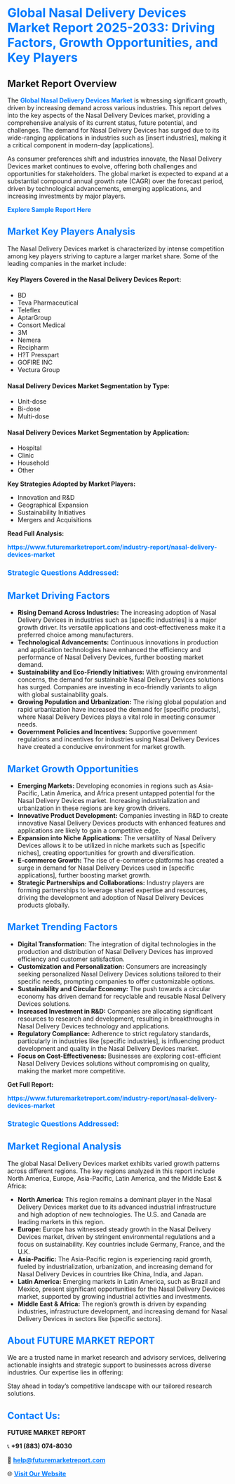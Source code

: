 <h1 style="color: #007BFF;">Global Nasal Delivery Devices Market Report 2025-2033: Driving Factors, Growth Opportunities, and Key Players</h1>

<section id="overview">
<h2>Market Report Overview</h2>
<p>The <a href="https://www.futuremarketreport.com/industry-report/nasal-delivery-devices-market" style="color: #007BFF; text-decoration: none;"><strong>Global Nasal Delivery Devices Market</strong></a> is witnessing significant growth, driven by increasing demand across various industries. This report delves into the key aspects of the Nasal Delivery Devices market, providing a comprehensive analysis of its current status, future potential, and challenges. The demand for Nasal Delivery Devices has surged due to its wide-ranging applications in industries such as [insert industries], making it a critical component in modern-day [applications].</p>
<p>As consumer preferences shift and industries innovate, the Nasal Delivery Devices market continues to evolve, offering both challenges and opportunities for stakeholders. The global market is expected to expand at a substantial compound annual growth rate (CAGR) over the forecast period, driven by technological advancements, emerging applications, and increasing investments by major players.</p>
</section>

<section id="overview">
<p><a href="https://www.futuremarketreport.com/request-sample/reportId=78970" style="color: #007BFF; text-decoration: none;"><strong>Explore Sample Report Here</strong></a></p>
</section>

<section id="key-players">
<h2 style="color: #007BFF;">Market Key Players Analysis</h2>
<p>The Nasal Delivery Devices market is characterized by intense competition among key players striving to capture a larger market share. Some of the leading companies in the market include:</p>
<h4>Key Players Covered in the Nasal Delivery Devices Report:</h4>
<ul><li>BD</li><li>Teva Pharmaceutical</li><li>Teleflex</li><li>AptarGroup</li><li>Consort Medical</li><li>3M</li><li>Nemera</li><li>Recipharm</li><li>H?T Presspart</li><li>GOFIRE INC</li><li>Vectura Group</li></ul>
<h4>Nasal Delivery Devices Market Segmentation by Type:</h4>
<ul><li>Unit-dose</li><li>Bi-dose</li><li>Multi-dose</li></ul>

<h4>Nasal Delivery Devices Market Segmentation by Application:</h4>
<ul><li>Hospital</li><li>Clinic</li><li>Household</li><li>Other</li></ul>
<p><strong>Key Strategies Adopted by Market Players:</strong></p>
<ul>
<li>Innovation and R&D</li>
<li>Geographical Expansion</li>
<li>Sustainability Initiatives</li>
<li>Mergers and Acquisitions</li>
</ul>
</section>

<section>
<p><strong>Read Full Analysis: </strong></p><a href="https://www.futuremarketreport.com/industry-report/nasal-delivery-devices-market" style="color: #007BFF; text-decoration: none;"><strong>https://www.futuremarketreport.com/industry-report/nasal-delivery-devices-market</strong></a>
<h3 style="color: #007BFF;">Strategic Questions Addressed:</h3>
</section>

<section id="driving-factors">
<h2 style="color: #007BFF;">Market Driving Factors</h2>
<ul>
<li><strong>Rising Demand Across Industries:</strong> The increasing adoption of Nasal Delivery Devices in industries such as [specific industries] is a major growth driver. Its versatile applications and cost-effectiveness make it a preferred choice among manufacturers.</li>
<li><strong>Technological Advancements:</strong> Continuous innovations in production and application technologies have enhanced the efficiency and performance of Nasal Delivery Devices, further boosting market demand.</li>
<li><strong>Sustainability and Eco-Friendly Initiatives:</strong> With growing environmental concerns, the demand for sustainable Nasal Delivery Devices solutions has surged. Companies are investing in eco-friendly variants to align with global sustainability goals.</li>
<li><strong>Growing Population and Urbanization:</strong> The rising global population and rapid urbanization have increased the demand for [specific products], where Nasal Delivery Devices plays a vital role in meeting consumer needs.</li>
<li><strong>Government Policies and Incentives:</strong> Supportive government regulations and incentives for industries using Nasal Delivery Devices have created a conducive environment for market growth.</li>
</ul>
</section>

<section id="growth-opportunities">
<h2 style="color: #007BFF;">Market Growth Opportunities</h2>
<ul>
<li><strong>Emerging Markets:</strong> Developing economies in regions such as Asia-Pacific, Latin America, and Africa present untapped potential for the Nasal Delivery Devices market. Increasing industrialization and urbanization in these regions are key growth drivers.</li>
<li><strong>Innovative Product Development:</strong> Companies investing in R&D to create innovative Nasal Delivery Devices products with enhanced features and applications are likely to gain a competitive edge.</li>
<li><strong>Expansion into Niche Applications:</strong> The versatility of Nasal Delivery Devices allows it to be utilized in niche markets such as [specific niches], creating opportunities for growth and diversification.</li>
<li><strong>E-commerce Growth:</strong> The rise of e-commerce platforms has created a surge in demand for Nasal Delivery Devices used in [specific applications], further boosting market growth.</li>
<li><strong>Strategic Partnerships and Collaborations:</strong> Industry players are forming partnerships to leverage shared expertise and resources, driving the development and adoption of Nasal Delivery Devices products globally.</li>
</ul>
</section>

<section id="trending-factors">
<h2 style="color: #007BFF;">Market Trending Factors</h2>
<ul>
<li><strong>Digital Transformation:</strong> The integration of digital technologies in the production and distribution of Nasal Delivery Devices has improved efficiency and customer satisfaction.</li>
<li><strong>Customization and Personalization:</strong> Consumers are increasingly seeking personalized Nasal Delivery Devices solutions tailored to their specific needs, prompting companies to offer customizable options.</li>
<li><strong>Sustainability and Circular Economy:</strong> The push towards a circular economy has driven demand for recyclable and reusable Nasal Delivery Devices solutions.</li>
<li><strong>Increased Investment in R&D:</strong> Companies are allocating significant resources to research and development, resulting in breakthroughs in Nasal Delivery Devices technology and applications.</li>
<li><strong>Regulatory Compliance:</strong> Adherence to strict regulatory standards, particularly in industries like [specific industries], is influencing product development and quality in the Nasal Delivery Devices market.</li>
<li><strong>Focus on Cost-Effectiveness:</strong> Businesses are exploring cost-efficient Nasal Delivery Devices solutions without compromising on quality, making the market more competitive.</li>
</ul>
</section>

<section>
<p><strong>Get Full Report: </strong></p><a href="https://www.futuremarketreport.com/industry-report/nasal-delivery-devices-market" style="color: #007BFF; text-decoration: none;"><strong>https://www.futuremarketreport.com/industry-report/nasal-delivery-devices-market</strong></a>
<h3 style="color: #007BFF;">Strategic Questions Addressed:</h3>
</section>


<section id="regional-analysis">
<h2 style="color: #007BFF;">Market Regional Analysis</h2>
<p>The global Nasal Delivery Devices market exhibits varied growth patterns across different regions. The key regions analyzed in this report include North America, Europe, Asia-Pacific, Latin America, and the Middle East & Africa:</p>
<ul>
<li><strong>North America:</strong> This region remains a dominant player in the Nasal Delivery Devices market due to its advanced industrial infrastructure and high adoption of new technologies. The U.S. and Canada are leading markets in this region.</li>
<li><strong>Europe:</strong> Europe has witnessed steady growth in the Nasal Delivery Devices market, driven by stringent environmental regulations and a focus on sustainability. Key countries include Germany, France, and the U.K.</li>
<li><strong>Asia-Pacific:</strong> The Asia-Pacific region is experiencing rapid growth, fueled by industrialization, urbanization, and increasing demand for Nasal Delivery Devices in countries like China, India, and Japan.</li>
<li><strong>Latin America:</strong> Emerging markets in Latin America, such as Brazil and Mexico, present significant opportunities for the Nasal Delivery Devices market, supported by growing industrial activities and investments.</li>
<li><strong>Middle East & Africa:</strong> The region’s growth is driven by expanding industries, infrastructure development, and increasing demand for Nasal Delivery Devices in sectors like [specific sectors].</li>
</ul>
</section>

<footer>
<h2 style="color: #007BFF;">About FUTURE MARKET REPORT</h2>
<p>We are a trusted name in market research and advisory services, delivering actionable insights and strategic support to businesses across diverse industries. Our expertise lies in offering:</p>

<p>Stay ahead in today’s competitive landscape with our tailored research solutions.</p>

<h2 style="color: #007BFF;">Contact Us:</h2>
<p><strong>FUTURE MARKET REPORT</strong></p>
<p>📞 <strong>+91 (883) 074-8030</strong></p>
<p>📧 <strong><a href="mailto:help@futuremarketreport.com" style="color: #007BFF;">help@futuremarketreport.com</a></strong></p>
<p>🌐 <strong><a href="https://www.futuremarketreport.com/" style="color: #007BFF;">Visit Our Website</a></strong></p>
</footer>